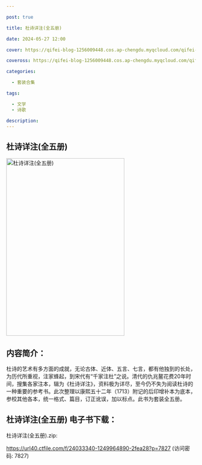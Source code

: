 ```yaml
---

post: true

title: 杜诗详注(全五册)

date: 2024-05-27 12:00

cover: https://qifei-blog-1256009448.cos.ap-chengdu.myqcloud.com/qifei-blog/6618f6bf68eb935713618ba0.jpg

coveross: https://qifei-blog-1256009448.cos.ap-chengdu.myqcloud.com/qifei-blog/6618f6bf68eb935713618ba0.jpg

categories:

  - 套装合集

tags:

  - 文学
  - 诗歌

description:
---
```


## 杜诗详注(全五册)
<img alt="杜诗详注(全五册) " class="aligncenter loaded" data-was-processed="true" decoding="async" fetchpriority="high" height="471" src="https://qifei-blog-1256009448.cos.ap-chengdu.myqcloud.com/qifei-blog/6618f6bf68eb935713618ba0.jpg " style="cursor: zoom-in;" width="314"/>

## 内容简介：

杜诗的艺术有多方面的成就，无论古体、近体、五言、七言，都有他独到的长处，为历代所重视，注家蜂起，到宋代有“千家注杜”之说。清代的仇兆鳌花费20年时间，搜集各家注本，辑为《杜诗详注》，资料极为详尽，至今仍不失为阅读杜诗的一种重要的参考书。此次整理以康熙五十二年（1713）附记的后印增补本为底本，参校其他各本，统一格式、篇目，订正讹误，加以标点。此书为套装全五册。

## 杜诗详注(全五册) 电子书下载：
杜诗详注(全五册).zip: 

https://url40.ctfile.com/f/24033340-1249964890-2fea28?p=7827 (访问密码: 7827)
